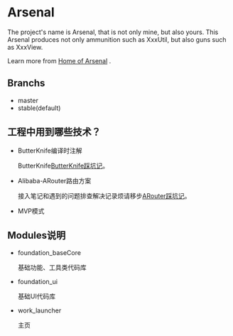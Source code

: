 # Arsenal
  The project's name is Arsenal, that is not only mine, but also yours. This Arsenal produces not only ammunition such as XxxUtil, but also guns such as XxxView.

  Learn more from [Home of Arsenal](https://coderwangjie.github.io/Arsenal/) .

## Branchs
- master
- stable(default) 

## 工程中用到哪些技术？
- ButterKnife编译时注解

    ButterKnife[ButterKnife踩坑记](./Notes/ButterKnife踩坑记.md)。
- Alibaba-ARouter路由方案

    接入笔记和遇到的问题排查解决记录烦请移步[ARouter踩坑记](./Notes/ARouter踩坑记.md)。
- MVP模式

## Modules说明
- foundation_baseCore

    基础功能、工具类代码库
- foundation_ui

    基础UI代码库
- work_launcher
    
    主页